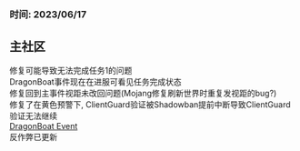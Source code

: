 ### 时间: 2023/06/17
## 主社区
修复可能导致无法完成任务1的问题  
DragonBoat事件现在在进服可看见任务完成状态  
修复回到主事件视距未改回问题(Mojang修复刷新世界时重复发视距的bug?)  
修复了在黄色预警下, ClientGuard验证被Shadowban提前中断导致ClientGuard验证无法继续  
[DragonBoat Event](/updatelog/Event/2023/DragonBoat.md)  
反作弊已更新  
